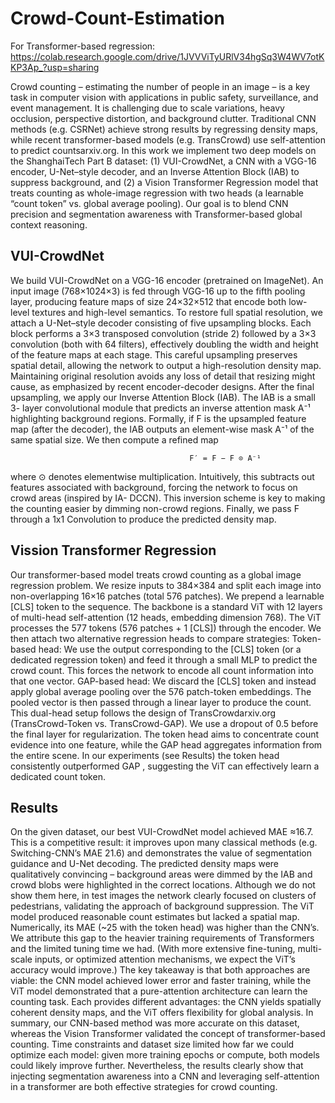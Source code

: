 # Crowd-Count-Estimation

For Transformer-based regression: https://colab.research.google.com/drive/1JVVViTyURlV34hgSq3W4WV7otKKP3Ap_?usp=sharing

Crowd counting – estimating the number of people in an image – is a key task in computer
vision with applications in public safety, surveillance, and event management. It is
challenging due to scale variations, heavy occlusion, perspective distortion, and background
clutter. Traditional CNN methods (e.g. CSRNet) achieve strong results by regressing density
maps, while recent transformer-based models (e.g. TransCrowd) use self-attention to predict
countsarxiv.org. In this work we implement two deep models on the ShanghaiTech Part B
dataset: (1) VUI-CrowdNet, a CNN with a VGG-16 encoder, U-Net–style decoder, and an
Inverse Attention Block (IAB) to suppress background, and (2) a Vision Transformer
Regression model that treats counting as whole-image regression with two heads (a learnable
“count token” vs. global average pooling). Our goal is to blend CNN precision and
segmentation awareness with Transformer-based global context reasoning.


## VUI-CrowdNet

We build VUI-CrowdNet on a VGG-16 encoder (pretrained on ImageNet). An
input image (768×1024×3) is fed through VGG-16 up to the fifth pooling layer, producing
feature maps of size 24×32×512 that encode both low-level textures and high-level semantics.
To restore full spatial resolution, we attach a U-Net–style decoder consisting of five
upsampling blocks. Each block performs a 3×3 transposed convolution (stride 2) followed by a
3×3 convolution (both with 64 filters), effectively doubling the width and height of the feature
maps at each stage. This careful upsampling preserves spatial detail, allowing the network to
output a high-resolution density map. Maintaining original resolution avoids any loss of detail
that resizing might cause, as emphasized by recent encoder-decoder designs.
After the final upsampling, we apply our Inverse Attention Block (IAB). The IAB is a small 3-
layer convolutional module that predicts an inverse attention mask A⁻¹ highlighting
background regions. Formally, if F is the upsampled feature map (after the decoder), the IAB
outputs an element-wise mask A⁻¹ of the same spatial size. We then compute a refined map

                                            F′ = F − F ⊙ A⁻¹

where ⊙ denotes elementwise multiplication. Intuitively, this subtracts out features
associated with background, forcing the network to focus on crowd areas (inspired by IA-
DCCN). This inversion scheme is key to making the counting easier by dimming non-crowd
regions. Finally, we pass F through a 1x1 Convolution to produce the predicted density map.

## Vission Transformer Regression

Our transformer-based model treats crowd counting as a global image
regression problem. We resize inputs to 384×384 and split each image into non-overlapping
16×16 patches (total 576 patches). We prepend a learnable [CLS] token to the sequence. The
backbone is a standard ViT with 12 layers of multi-head self-attention (12 heads, embedding
dimension 768). The ViT processes the 577 tokens (576 patches + 1 [CLS]) through the encoder.
We then attach two alternative regression heads to compare strategies:
Token-based head: We use the output corresponding to the [CLS] token (or a dedicated
regression token) and feed it through a small MLP to predict the crowd count. This forces
the network to encode all count information into that one vector.
GAP-based head: We discard the [CLS] token and instead apply global average pooling
over the 576 patch-token embeddings. The pooled vector is then passed through a linear
layer to produce the count.
This dual-head setup follows the design of TransCrowdarxiv.org (TransCrowd-Token vs.
TransCrowd-GAP). We use a dropout of 0.5 before the final layer for regularization. The token
head aims to concentrate count evidence into one feature, while the GAP head aggregates
information from the entire scene. In our experiments (see Results) the token head
consistently outperformed GAP , suggesting the ViT can effectively learn a dedicated count
token.


## Results

On the given dataset, our best VUI-CrowdNet model achieved MAE ≈16.7. This is a competitive
result: it improves upon many classical methods (e.g. Switching-CNN’s MAE 21.6) and
demonstrates the value of segmentation guidance and U-Net decoding. The predicted
density maps were qualitatively convincing – background areas were dimmed by the IAB and
crowd blobs were highlighted in the correct locations. Although we do not show them here, in
test images the network clearly focused on clusters of pedestrians, validating the approach
of background suppression.
The ViT model produced reasonable count estimates but lacked a spatial map. Numerically,
its MAE (~25 with the token head) was higher than the CNN’s. We attribute this gap to the
heavier training requirements of Transformers and the limited tuning time we had. (With more
extensive fine-tuning, multi-scale inputs, or optimized attention mechanisms, we expect the
ViT’s accuracy would improve.)
The key takeaway is that both approaches are viable: the CNN model achieved lower error
and faster training, while the ViT model demonstrated that a pure-attention architecture can
learn the counting task. Each provides different advantages: the CNN yields spatially
coherent density maps, and the ViT offers flexibility for global analysis.
In summary, our CNN-based method was more accurate on this dataset, whereas the Vision
Transformer validated the concept of transformer-based counting. Time constraints and
dataset size limited how far we could optimize each model: given more training epochs or
compute, both models could likely improve further. Nevertheless, the results clearly show
that injecting segmentation awareness into a CNN and leveraging self-attention in a
transformer are both effective strategies for crowd counting.
